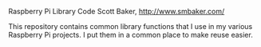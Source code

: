 Raspberry Pi Library Code
Scott Baker, http://www.smbaker.com/

This repository contains common library functions that I use in my various 
Raspberry Pi projects. I put them in a common place to make reuse easier.
